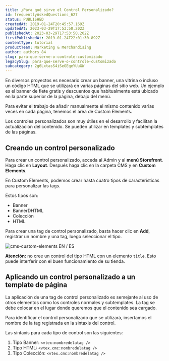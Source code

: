 ```yaml
---
title: ¿Para qué sirve el Control Personalizado?
id: frequentlyAskedQuestions_627
status: PUBLISHED
createdAt: 2019-01-24T20:45:57.169Z
updatedAt: 2023-03-29T17:53:50.202Z
publishedAt: 2023-03-29T17:53:50.202Z
firstPublishedAt: 2019-01-24T22:01:30.892Z
contentType: tutorial
productTeam: Marketing & Merchandising
author: authors_84
slug: para-que-serve-o-controle-customizado
legacySlug: para-que-serve-o-controle-customizado
subcategory: 2g6LxtasS4iSeGEqeYUuGW
---
```


En diversos proyectos es necesario crear un banner, una vitrina o incluso un código HTML que se utilizará en varias páginas del sitio web. Un ejemplo es el banner de flete gratis y descuentos que habitualmente está ubicado en la parte superior de la página, debajo del menú.

Para evitar el trabajo de añadir manualmente el mismo contenido varias veces en cada página, tenemos el área de Custom Elements.

Los controles personalizados son muy útiles en el desarrollo y facilitan la actualización del contenido. Se pueden utilizar en templates y subtemplates de las páginas.

## Creando un control personalizado

Para crear un control personalizado, acceda al Admin y al **menú Storefront**. Haga clic en **Layout**. Después haga clic en la carpeta CMS y en **Custom Elements**.

En Custom Elements, podemos crear hasta cuatro tipos de características para personalizar las tags.

Estos tipos son:
- Banner
- BannerDHTML
- Colección
- HTML

Para crear una tag de control personalizado, basta hacer clic en __Add__, registrar un nombre y una tag, luego seleccionar el tipo.

![cms-custom-elements EN / ES](//images.ctfassets.net/alneenqid6w5/6pGE6dFRJuawKcMWce0Gem/87bbe6dfb66e75a8402b4be8935eeb18/custom_elements_EN_E_ES.png)

<div class="alert alert-warning">
  <p><b>Atención:</b> no cree un control del tipo HTML con un elemento <code>title</code>. Esto puede interferir con el buen funcionamiento de su tienda.</p>
</div>

## Aplicando un control personalizado a un template de página

La aplicación de una tag de control personalizado es semejante al uso de otros elementos como los controles normales y subtemplates. La tag se debe colocar en el lugar donde queremos que el contenido sea cargado.

Para identificar el control personalizado que se utilizará, insertamos el nombre de la tag registrada en la sintaxis del control.

Las sintaxis para cada tipo de control son las siguientes:

1. Tipo Banner: `<vtex:nombredelatag />`
2. Tipo HTML: `<vtex.cmc:nombredelatag />`
3. Tipo Colección: `<vtex.cmc:nombredelatag />`
